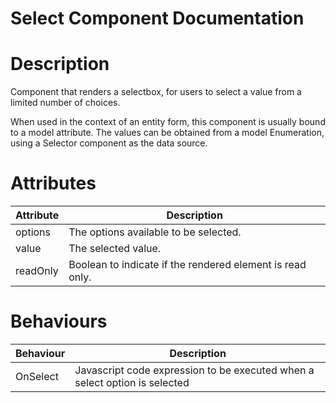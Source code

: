 # Select Component Documentation

# Description

Component that renders a selectbox, for users to select a value from a limited number of choices.

When used in the context of an entity form, this component is usually bound to a model attribute. The values can be obtained from a model Enumeration, using a Selector component as the data source.

# Attributes

| Attribute | Description                                               |
| --------- | --------------------------------------------------------- |
| options   | The options available to be selected.                     |
| value     | The selected value.                                       |
| readOnly  | Boolean to indicate if the rendered element is read only. |

# Behaviours

| Behaviour | Description                                                                |
| --------- | -------------------------------------------------------------------------- |
| OnSelect  | Javascript code expression to be executed when a select option is selected |
